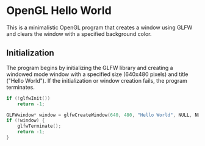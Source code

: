 # OpenGL Hello World

This is a minimalistic OpenGL program that creates a window using GLFW and clears the window with a specified background color.

## Initialization

The program begins by initializing the GLFW library and creating a windowed mode window with a specified size (640x480 pixels) and title ("Hello World"). If the initialization or window creation fails, the program terminates.

```cpp
if (!glfwInit())
    return -1;

GLFWwindow* window = glfwCreateWindow(640, 480, "Hello World", NULL, NULL);
if (!window) {
    glfwTerminate();
    return -1;
}
```
